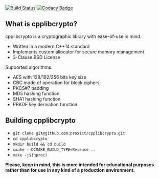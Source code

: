[![Build Status](https://travis-ci.org/proxict/cpplibcrypto.svg?branch=develop)](https://travis-ci.org/proxict/cpplibcrypto) [![Codacy Badge](https://api.codacy.com/project/badge/Grade/33a6770ae69840728e2053596b0f6885)](https://app.codacy.com/app/proxict/cpplibcrypto?utm_source=github.com&utm_medium=referral&utm_content=proxict/cpplibcrypto&utm_campaign=badger)

What is cpplibcrypto?
---------------------

cpplibcrypto is a cryptographic library with ease-of-use in mind.

 - Written in a modern C++14 standard
 - Implements custom allocator for secure memory management
 - 3-Clause BSD License
 
 Supported algorithms:
 - AES with 128/192/256 bits key size
 - CBC mode of operation for block ciphers
 - PKCS#7 padding
 - MD5 hashing function
 - SHA1 hashing function
 - PBKDF key derivation function
 
Building cpplibcrypto
---------------------
 - `git clone git@github.com:proxict/cpplibcrypto.git`
 - `cd cpplibcrypto`
 - `mkdir build && cd build`
 - `cmake --DCMAKE_BUILD_TYPE=Release ..`
 - `make -j$(nproc)`
 
**Please, keep in mind, this is more intended for educational purposes rather than for use in any kind of a production environment.**
